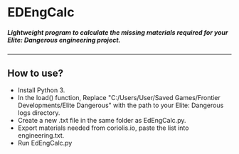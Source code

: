 # EDEngCalc
##### Lightweight program to calculate the missing materials required for your Elite: Dangerous engineering project.
***
## How to use?
* Install Python 3.
* In the load() function, Replace "C:/Users/User/Saved Games/Frontier Developments/Elite Dangerous" with the path to your Elite: Dangerous logs directory.
* Create a new .txt file in the same folder as EdEngCalc.py.
* Export materials needed from coriolis.io, paste the list into engineering.txt.
* Run EdEngCalc.py
